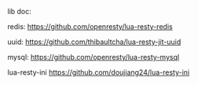 lib doc:


redis:
https://github.com/openresty/lua-resty-redis

uuid:
https://github.com/thibaultcha/lua-resty-jit-uuid

mysql:
https://github.com/openresty/lua-resty-mysql


lua-resty-ini
https://github.com/doujiang24/lua-resty-ini
